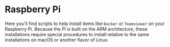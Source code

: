 # Raspberry Pi

Here you'll find scripts to help install items like `Docker` or `Teamviewer` on your Raspberry Pi. Because the Pi is built on the ARM architecture, these installations require special procedures to install relative to the same installations on macOS or another flavor of Linux.
